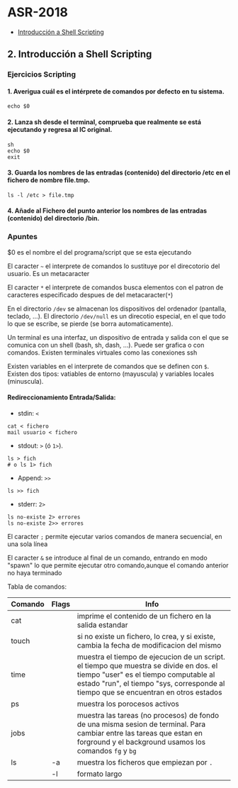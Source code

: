 # ASR-2018
- [Introducción a Shell Scripting](#headers)

<a name="headers"/>

## 2. Introducción a Shell Scripting

### Ejercicios Scripting
#### 1. Averigua cuál es el intérprete de comandos por defecto en tu sistema.
``` 
echo $0
```


#### 2. Lanza sh desde el terminal, comprueba que realmente se está ejecutando y regresa al IC original.
```
sh
echo $0 
exit
```


#### 3. Guarda los nombres de las entradas (contenido) del directorio /etc en el fichero de nombre file.tmp.

``` 
ls -l /etc > file.tmp
```
#### 4. Añade al Fichero del punto anterior los nombres de las entradas (contenido) del directorio /bin.



### Apuntes
$0 es el nombre el del programa/script que se esta ejecutando

El caracter ```~``` el interprete de comandos lo sustituye por el direcotorio del usuario. Es un metacaracter

El caracter ```*``` el interprete de comandos busca elementos con el patron de caracteres especificado despues de del metacaracter(```*```)

En el directorio ```/dev``` se almacenan los dispositivos del ordenador (pantalla, teclado, ...). El directorio ```/dev/null``` es un direcotio especial, en el que todo lo que se escribe, se pierde (se borra automaticamente).

Un terminal es una interfaz, un dispositivo de entrada y salida con el que se comunica con un shell (bash, sh, dash, ...). Puede ser grafica o con comandos. Existen terminales virtuales como las conexiones ssh

Existen variables en el interprete de comandos que se definen con ```$```. Existen dos tipos: vatiables de entorno (mayuscula) y variables locales (minuscula).

#### Redireccionamiento Entrada/Salida:
- stdin: ```<```
```
cat < fichero
mail usuario < fichero
```
- stdout: ```>``` (ó ```1>```).
```
ls > fich
# o ls 1> fich
```
- Append: ```>>```
```
ls >> fich
```
- stderr: ```2>```
```
ls no-existe 2> errores
ls no-existe 2>> errores
```

El caracter ```;``` permite ejecutar varios comandos de manera secuencial, en una sola línea 

El caracter ```&``` se introduce al final de un comando, entrando en modo "spawn" lo que permite ejecutar otro comando,aunque el comando anterior no haya terminado

Tabla de comandos:



Comando | Flags | Info
--------|-------| ---
cat     |       | imprime el contenido de un fichero en la salida estandar
touch   |       | si no existe un fichero, lo crea, y si existe, cambia la fecha de modificacion del mismo
time    |       |muestra el tiempo de ejecucion de un script. el tiempo que muestra se divide en dos. el tiempo "user" es el tiempo computable al estado "run", el tiempo "sys, corresponde al tiempo que se encuentran en otros estados 
ps      |       |muestra los porocesos activos
jobs    |       |muestra las tareas (no procesos) de fondo de una misma sesion de terminal. Para cambiar entre las tareas que estan en forground y el background usamos los comandos ```fg``` y ```bg```
ls      |-a     | muestra los ficheros que empiezan por ```.```    | 
        |-l     | formato largo
